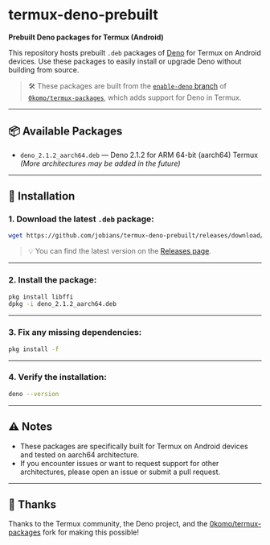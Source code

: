 # termux-deno-prebuilt

**Prebuilt Deno packages for Termux (Android)**

This repository hosts prebuilt `.deb` packages of [Deno](https://deno.land/) for Termux on Android devices.
Use these packages to easily install or upgrade Deno without building from source.

> 🛠 These packages are built from the [`enable-deno` branch](https://github.com/0komo/termux-packages/tree/refs/heads/enable-deno) of [`0komo/termux-packages`](https://github.com/0komo/termux-packages), which adds support for Deno in Termux.

---

## 📦 Available Packages

* `deno_2.1.2_aarch64.deb` — Deno 2.1.2 for ARM 64-bit (aarch64) Termux
  *(More architectures may be added in the future)*

---

## 🚀 Installation

### 1. Download the latest `.deb` package:

```bash
wget https://github.com/jobians/termux-deno-prebuilt/releases/download/v2.1.2/deno_2.1.2_aarch64.deb
```

> 💡 You can find the latest version on the [Releases page](https://github.com/jobians/termux-deno-prebuilt/releases).

---

### 2. Install the package:

```bash
pkg install libffi
dpkg -i deno_2.1.2_aarch64.deb
```

---

### 3. Fix any missing dependencies:

```bash
pkg install -f
```

---

### 4. Verify the installation:

```bash
deno --version
```

---

## ⚠️ Notes

* These packages are specifically built for Termux on Android devices and tested on aarch64 architecture.
* If you encounter issues or want to request support for other architectures, please open an issue or submit a pull request.

---

## 🙏 Thanks

Thanks to the Termux community, the Deno project, and the [0komo/termux-packages](https://github.com/0komo/termux-packages) fork for making this possible!
